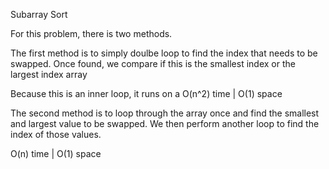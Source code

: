 Subarray Sort

For this problem, there is two methods. 

The first method is to simply doulbe loop to find the index that needs to be swapped. Once found, we compare if this is the smallest index or the largest index array

Because this is an inner loop, it runs on a O(n^2) time | O(1) space

The second method is to loop through the array once and find the smallest and largest value to be swapped. We then perform another loop to find the index of those values. 

O(n) time | O(1) space